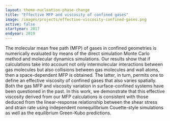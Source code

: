 ```yaml
---
layout: theme-nucleation-phase-change
title: "Effective MFP and viscosity of confined gases"
image: /images/projects/effective-viscosity-confined-gases.png
active: false
startyear: 2017
endyear: 2019
---
```


The molecular mean free path (MFP) of gases in confined geometries is numerically evaluated by means of the direct simulation Monte Carlo method and molecular dynamics simulations. Our results show that if calculations take into account not only intermolecular interactions between gas molecules but also collisions between gas molecules and wall atoms, then a space-dependent MFP is obtained. The latter, in turn, permits one to define an effective viscosity of confined gases that also varies spatially. Both the gas MFP and viscosity variation in surface-confined systems have been questioned in the past. In this work, we demonstrate that this effective viscosity derived from our MFP calculations is consistent with those deduced from the linear-response relationship between the shear stress and strain rate using independent nonequilibrium Couette-style simulations as well as the equilibrium Green-Kubo predictions.